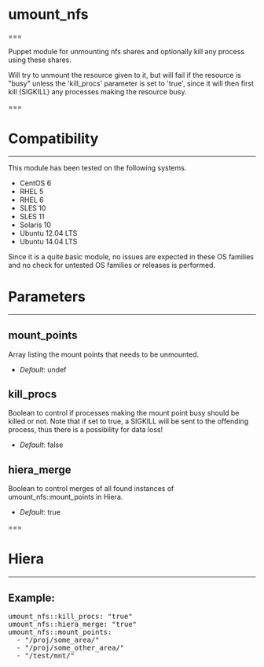# umount_nfs
===

Puppet module for unmounting nfs shares and optionally kill any process using these shares.

Will try to unmount the resource given to it, but will fail if the resource is "busy" unless the 'kill_procs' parameter is set to 'true', since it will then first kill (SIGKILL) any processes making the resource busy.

===


# Compatibility
---------------
This module has been tested on the following systems.

 * CentOS 6
 * RHEL 5
 * RHEL 6
 * SLES 10
 * SLES 11
 * Solaris 10
 * Ubuntu 12.04 LTS
 * Ubuntu 14.04 LTS

Since it is a quite basic module, no issues are expected in these OS families and no check for untested OS families or releases is performed.

# Parameters
------------

mount_points
------------
Array listing the mount points that needs to be unmounted.

- *Default*: undef

kill_procs
----------
Boolean to control if processes making the mount point busy should be killed or not. Note that if set to true, a SIGKILL will be sent to the offending process, thus there is a possibility for data loss!

- *Default*: false

hiera_merge
-----------
Boolean to control merges of all found instances of umount_nfs::mount_points in Hiera.

- *Default*: true

===


# Hiera
-------

## Example:
<pre>
umount_nfs::kill_procs: "true"
umount_nfs::hiera_merge: "true"
umount_nfs::mount_points:
  - "/proj/some_area/"
  - "/proj/some_other_area/"
  - "/test/mnt/"
</pre>
